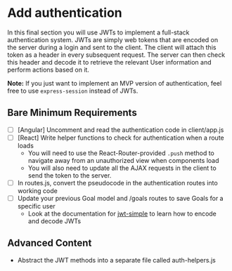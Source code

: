 # Add authentication

In this final section you will use JWTs to implement a full-stack authentication system. JWTs are simply web tokens that are encoded on the server during a login and sent to the client. The client will attach this token as a header in every subsequent request. The server can then check this header and decode it to retrieve the relevant User information and perform actions based on it.

**Note:** If you just want to implement an MVP version of authentication, feel free to use `express-session` instead of JWTs.

## Bare Minimum Requirements

- [ ] [Angular] Uncomment and read the authentication code in client/app.js
- [ ] [React] Write helper functions to check for authentication when a route loads 
  - You will need to use the React-Router-provided `.push` method to navigate away from an unauthorized view when components load
  - You will also need to update all the AJAX requests in the client to send the token to the server. 
- [ ] In routes.js, convert the pseudocode in the authentication routes into working code
- [ ] Update your previous Goal model and /goals routes to save Goals for a specific user
  - Look at the documentation for [jwt-simple](https://www.npmjs.com/package/jwt-simple) to learn how to encode and decode JWTs

## Advanced Content

- Abstract the JWT methods into a separate file called auth-helpers.js
